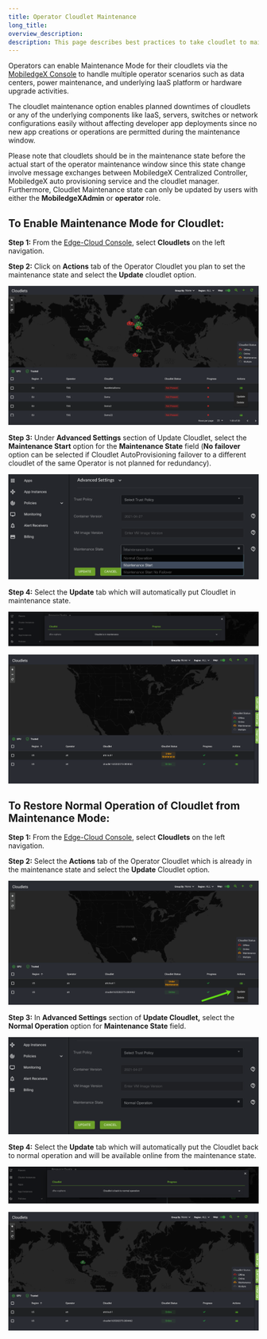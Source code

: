 ```yaml
---
title: Operator Cloudlet Maintenance
long_title:
overview_description:
description: This page describes best practices to take cloudlet to maintenance state for maintenance activities by an operator.
---
```


Operators can enable Maintenance Mode for their cloudlets via the [MobiledgeX Console](https://console.mobiledgex.net/#/) to handle multiple operator scenarios such as data centers, power maintenance, and underlying IaaS platform or hardware upgrade activities.

The cloudlet maintenance option enables planned downtimes of cloudlets or any of the underlying components like IaaS, servers, switches or network configurations easily without affecting developer app deployments since no new app creations or operations are permitted during the maintenance window.

Please note that cloudlets should be in the maintenance state before the actual start of the operator maintenance window since this state change involve message exchanges between MobiledgeX Centralized Controller, MobiledgeX auto provisioning service and the cloudlet manager. Furthermore, Cloudlet Maintenance state can only be updated by users with either the **MobiledgeXAdmin** or **operator** role.

## To Enable Maintenance Mode for Cloudlet:

**Step 1:** From the [Edge-Cloud Console](https://console.mobiledgex.net/#/), select **Cloudlets** on the left navigation.

**Step 2:** Click on **Actions** tab of the Operator Cloudlet you plan to set the maintenance state and select the **Update** cloudlet option.

![](/operator/assets/updatecloudlet.png "")

**Step 3:** Under **Advanced Settings** section of Update Cloudlet, select the **Maintenance Start** option for the **Maintenance State** field (**No failover** option can be selected if Cloudlet AutoProvisioning failover to a different cloudlet of the same Operator is not planned for redundancy).

![](/operator/assets/operational-readiness/2.png "")

**Step 4:** Select the **Update** tab which will automatically put Cloudlet in maintenance state.

![](/operator/assets/operational-readiness/3.png "")

![](/operator/assets/maintenance.png "")

## To Restore Normal Operation of Cloudlet from Maintenance Mode:

**Step 1:** From the [Edge-Cloud Console](https://console.mobiledgex.net/#/), select **Cloudlets** on the left navigation.

**Step 2:** Select the **Actions** tab of the Operator Cloudlet which is already in the maintenance state and select the **Update** Cloudlet option.

![](/operator/assets/actionsupdate.png "")

**Step 3:** In **Advanced Settings** section of **Update Cloudlet,** select the **Normal Operation** option for **Maintenance State** field.

![](/operator/assets/operational-readiness/5.png "")

**Step 4:** Select the **Update** tab which will automatically put the Cloudlet back to normal operation and will be available online from the maintenance state.

![](/operator/assets/operational-readiness/6.png "")

![](/operator/assets/updatedcloudlet-1635786864.png "")

